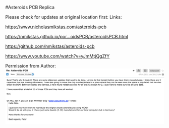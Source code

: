 #Asteroids PCB Replica

Please check for updates at original location first:
Links:

https://www.nicholasmikstas.com/asteroids-pcb

https://nmikstas.github.io/por…oidsPCB/asteroidsPCB.html

https://github.com/nmikstas/asteroids-pcb

https://www.youtube.com/watch?v=yJmMtjQgZfY


Permission from Author:
![pcb_ok](https://github.com/petersieg/oscilloscope-asteroids/blob/master/pcb/Asteroids_pcb_ok.png)

